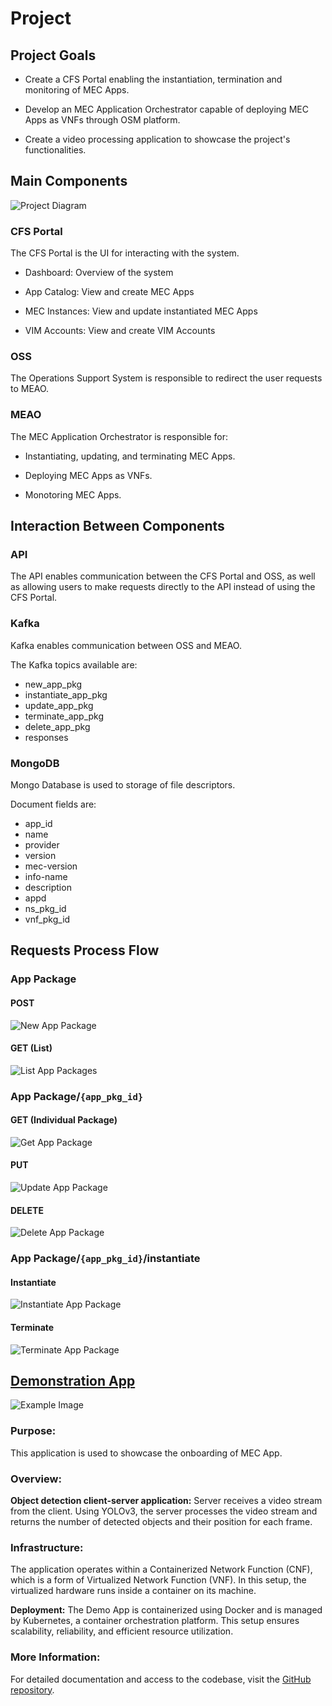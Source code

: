 # Project


## Project Goals

- Create a CFS Portal enabling the instantiation, termination and monitoring of MEC Apps.

- Develop an MEC Application Orchestrator capable of deploying MEC Apps as VNFs through OSM platform.

- Create a video processing application to showcase the project's functionalities.


## Main Components

![Project Diagram](./images/osm_mec_architecture.drawio.png)


### CFS Portal

The CFS Portal is the UI for interacting with the system. 

- Dashboard: Overview of the system

- App Catalog: View and create MEC Apps

- MEC Instances: View and update instantiated MEC Apps

- VIM Accounts: View and create VIM Accounts


### OSS

The Operations Support System is responsible to redirect the user requests to MEAO.


### MEAO

The MEC Application Orchestrator is responsible for:

- Instantiating, updating, and terminating MEC Apps.

- Deploying MEC Apps as VNFs.

- Monotoring MEC Apps.

## Interaction Between Components

### API

The API enables communication between the CFS Portal and OSS, as well as allowing users to make requests directly to the API instead of using the CFS Portal.

### Kafka

Kafka enables communication between OSS and MEAO.

The Kafka topics available are: 
- new_app_pkg <a id="new_app_pkg"></a>
- instantiate_app_pkg <a id="instantiate_app_pkg"></a>
- update_app_pkg <a id="update_app_pkg"></a>
- terminate_app_pkg <a id="terminate_app_pkg"></a>
- delete_app_pkg <a id="delete_app_pkg"></a>
- responses <a id="responses"></a>


### MongoDB

Mongo Database is used to storage of file descriptors. 

Document fields are: <a id="document-fields"></a>
- app_id
- name
- provider
- version
- mec-version
- info-name
- description
- appd
- ns_pkg_id
- vnf_pkg_id


## Requests Process Flow

### App Package

#### POST
![New App Package](./images/new_app_pkg.png)

#### GET (List) 
![List App Packages](./images/list_app_pkgs.png)

### App Package/`{app_pkg_id}`

#### GET (Individual Package)
![Get App Package](./images/get_app_pkg.png)


#### PUT
![Update App Package](./images/update_app_pkg.png)


#### DELETE
![Delete App Package](./images/delete_app_pkg.png)

### App Package/`{app_pkg_id}`/instantiate

#### Instantiate
![Instantiate App Package](./images/instantiate_app_pkg.png)

#### Terminate

![Terminate App Package](./images/terminate_app_pkg.png)




## [Demonstration App](https://github.com/PedroDSFerreira/video-object-detection)

![Example Image](./images/demo_app.png)

### Purpose:
This application is used to showcase the onboarding of MEC App.

### Overview:
**Object detection client-server application:**
Server receives a video stream from the client. Using YOLOv3, the server processes the video stream and returns the number of detected objects and their position for each frame.

### Infrastructure:
The application operates within a Containerized Network Function (CNF), which is a form of Virtualized Network Function (VNF). In this setup, the virtualized hardware runs inside a container on its machine.

**Deployment:**
The Demo App is containerized using Docker and is managed by Kubernetes, a container orchestration platform. This setup ensures scalability, reliability, and efficient resource utilization.

### More Information:
For detailed documentation and access to the codebase, visit the [GitHub repository](https://github.com/PedroDSFerreira/video-object-detection).